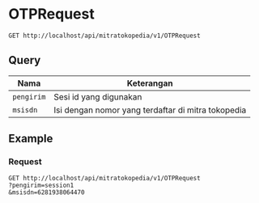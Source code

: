# OTPRequest
```
GET http://localhost/api/mitratokopedia/v1/OTPRequest
```
## Query
Nama | Keterangan
--- | ---
`pengirim` | Sesi id yang digunakan
`msisdn` | Isi dengan nomor yang terdaftar di mitra tokopedia

## Example
### Request
```
GET http://localhost/api/mitratokopedia/v1/OTPRequest
?pengirim=session1
&msisdn=6281938064470
```